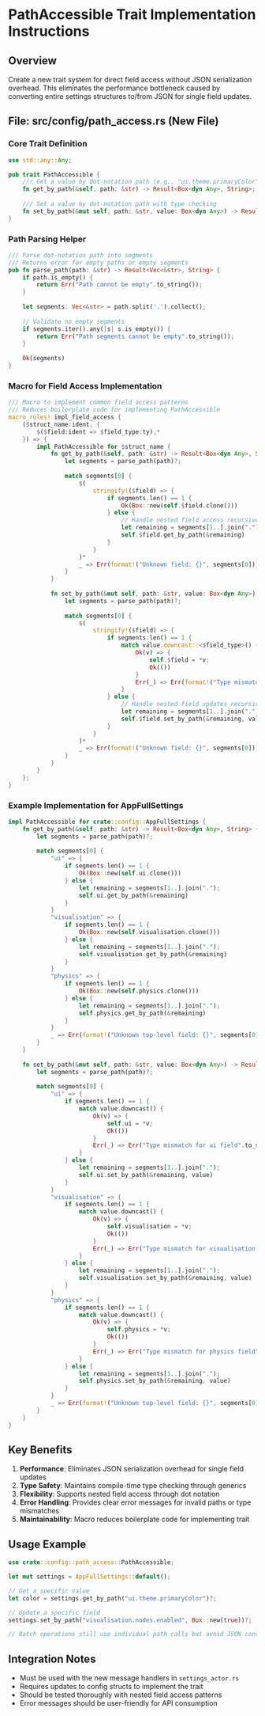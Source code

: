 # PathAccessible Trait Implementation Instructions

## Overview
Create a new trait system for direct field access without JSON serialization overhead. This eliminates the performance bottleneck caused by converting entire settings structures to/from JSON for single field updates.

## File: src/config/path_access.rs (New File)

### Core Trait Definition

```rust
use std::any::Any;

pub trait PathAccessible {
    /// Get a value by dot-notation path (e.g., "ui.theme.primaryColor")
    fn get_by_path(&self, path: &str) -> Result<Box<dyn Any>, String>;
    
    /// Set a value by dot-notation path with type checking
    fn set_by_path(&mut self, path: &str, value: Box<dyn Any>) -> Result<(), String>;
}
```

### Path Parsing Helper

```rust
/// Parse dot-notation path into segments
/// Returns error for empty paths or empty segments
pub fn parse_path(path: &str) -> Result<Vec<&str>, String> {
    if path.is_empty() {
        return Err("Path cannot be empty".to_string());
    }
    
    let segments: Vec<&str> = path.split('.').collect();
    
    // Validate no empty segments
    if segments.iter().any(|s| s.is_empty()) {
        return Err("Path segments cannot be empty".to_string());
    }
    
    Ok(segments)
}
```

### Macro for Field Access Implementation

```rust
/// Macro to implement common field access patterns
/// Reduces boilerplate code for implementing PathAccessible
macro_rules! impl_field_access {
    ($struct_name:ident, {
        $($field:ident => $field_type:ty),*
    }) => {
        impl PathAccessible for $struct_name {
            fn get_by_path(&self, path: &str) -> Result<Box<dyn Any>, String> {
                let segments = parse_path(path)?;
                
                match segments[0] {
                    $(
                        stringify!($field) => {
                            if segments.len() == 1 {
                                Ok(Box::new(self.$field.clone()))
                            } else {
                                // Handle nested field access recursively
                                let remaining = segments[1..].join(".");
                                self.$field.get_by_path(&remaining)
                            }
                        }
                    )*
                    _ => Err(format!("Unknown field: {}", segments[0]))
                }
            }
            
            fn set_by_path(&mut self, path: &str, value: Box<dyn Any>) -> Result<(), String> {
                let segments = parse_path(path)?;
                
                match segments[0] {
                    $(
                        stringify!($field) => {
                            if segments.len() == 1 {
                                match value.downcast::<$field_type>() {
                                    Ok(v) => {
                                        self.$field = *v;
                                        Ok(())
                                    }
                                    Err(_) => Err(format!("Type mismatch for field {}", segments[0]))
                                }
                            } else {
                                // Handle nested field updates recursively
                                let remaining = segments[1..].join(".");
                                self.$field.set_by_path(&remaining, value)
                            }
                        }
                    )*
                    _ => Err(format!("Unknown field: {}", segments[0]))
                }
            }
        }
    };
}
```

### Example Implementation for AppFullSettings

```rust
impl PathAccessible for crate::config::AppFullSettings {
    fn get_by_path(&self, path: &str) -> Result<Box<dyn Any>, String> {
        let segments = parse_path(path)?;
        
        match segments[0] {
            "ui" => {
                if segments.len() == 1 {
                    Ok(Box::new(self.ui.clone()))
                } else {
                    let remaining = segments[1..].join(".");
                    self.ui.get_by_path(&remaining)
                }
            }
            "visualisation" => {
                if segments.len() == 1 {
                    Ok(Box::new(self.visualisation.clone()))
                } else {
                    let remaining = segments[1..].join(".");
                    self.visualisation.get_by_path(&remaining)
                }
            }
            "physics" => {
                if segments.len() == 1 {
                    Ok(Box::new(self.physics.clone()))
                } else {
                    let remaining = segments[1..].join(".");
                    self.physics.get_by_path(&remaining)
                }
            }
            _ => Err(format!("Unknown top-level field: {}", segments[0]))
        }
    }
    
    fn set_by_path(&mut self, path: &str, value: Box<dyn Any>) -> Result<(), String> {
        let segments = parse_path(path)?;
        
        match segments[0] {
            "ui" => {
                if segments.len() == 1 {
                    match value.downcast() {
                        Ok(v) => {
                            self.ui = *v;
                            Ok(())
                        }
                        Err(_) => Err("Type mismatch for ui field".to_string())
                    }
                } else {
                    let remaining = segments[1..].join(".");
                    self.ui.set_by_path(&remaining, value)
                }
            }
            "visualisation" => {
                if segments.len() == 1 {
                    match value.downcast() {
                        Ok(v) => {
                            self.visualisation = *v;
                            Ok(())
                        }
                        Err(_) => Err("Type mismatch for visualisation field".to_string())
                    }
                } else {
                    let remaining = segments[1..].join(".");
                    self.visualisation.set_by_path(&remaining, value)
                }
            }
            "physics" => {
                if segments.len() == 1 {
                    match value.downcast() {
                        Ok(v) => {
                            self.physics = *v;
                            Ok(())
                        }
                        Err(_) => Err("Type mismatch for physics field".to_string())
                    }
                } else {
                    let remaining = segments[1..].join(".");
                    self.physics.set_by_path(&remaining, value)
                }
            }
            _ => Err(format!("Unknown top-level field: {}", segments[0]))
        }
    }
}
```

## Key Benefits

1. **Performance**: Eliminates JSON serialization overhead for single field updates
2. **Type Safety**: Maintains compile-time type checking through generics
3. **Flexibility**: Supports nested field access through dot notation
4. **Error Handling**: Provides clear error messages for invalid paths or type mismatches
5. **Maintainability**: Macro reduces boilerplate code for implementing trait

## Usage Example

```rust
use crate::config::path_access::PathAccessible;

let mut settings = AppFullSettings::default();

// Get a specific value
let color = settings.get_by_path("ui.theme.primaryColor")?;

// Update a specific field
settings.set_by_path("visualisation.nodes.enabled", Box::new(true))?;

// Batch operations still use individual path calls but avoid JSON conversion
```

## Integration Notes

- Must be used with the new message handlers in `settings_actor.rs`
- Requires updates to config structs to implement the trait
- Should be tested thoroughly with nested field access patterns
- Error messages should be user-friendly for API consumption